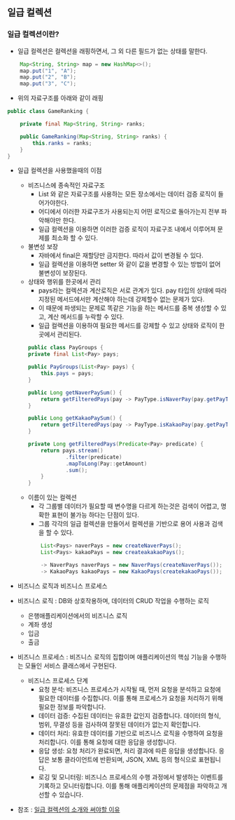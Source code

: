 일급 컬렉션
---------------

### 일급 컬렉션이란?

* 일급 컬렉션은 컬렉션을 래핑하면서, 그 외 다른 필드가 없는 상태를 말한다.

```java
    Map<String, String> map = new HashMap<>();
    map.put("1", "A");
    map.put("2", "B");
    map.put("3", "C");
``` 

* 위의 자료구조를 아래와 같이 래핑

```java
public class GameRanking {

    private final Map<String, String> ranks;

    public GameRanking(Map<String, String> ranks) {
        this.ranks = ranks;
    }
}
```

* 일급 컬렉션을 사용했을때의 이점
    * 비즈니스에 종속적인 자료구조
        * List<String> 와 같은 자료구조를 사용하는 모든 장소에서는 데이터 검증 로직이 들어가야한다.
        * 어디에서 이러한 자료구조가 사용되는지 어떤 로직으로 돌아가는지 전부 파악해야만 한다.
        * 일급 컬렉션을 이용하면 이러한 검증 로직이 자료구조 내에서 이루어져 문제를 최소화 할 수 있다.
    * 불변성 보장
        * 자바에서 final은 재할당만 금지한다. 따라서 값이 변경될 수 있다.
        * 일급 컬렉션을 이용하면 setter 와 같이 값을 변경할 수 있는 방법이 없어 불변성이 보장된다.
    * 상태와 행위를 한곳에서 관리
        * pays라는 컬렉션과 계산로직은 서로 관계가 있다. pay 타입의 상태에 따라 지정된 메서드에서만 계산해야 하는데 강제할수 없는 문제가 있다.
        * 이 때문에 파생되는 문제로 똑같은 기능을 하는 메서드를 중복 생성할 수 있고, 계산 메서드를 누락할 수 있다.
        * 일급 컬렉션을 이용하여 필요한 메서드를 강제할 수 있고 상태와 로직이 한곳에서 관리된다.
      ```java
      public class PayGroups {
      private final List<Pay> pays;
  
      public PayGroups(List<Pay> pays) {
          this.pays = pays;
      }
  
      public Long getNaverPaySum() {
          return getFilteredPays(pay -> PayType.isNaverPay(pay.getPayType()));
      }
  
      public Long getKakaoPaySum() {
          return getFilteredPays(pay -> PayType.isKakaoPay(pay.getPayType()));
      }
  
      private Long getFilteredPays(Predicate<Pay> predicate) {
          return pays.stream()
                  .filter(predicate)
                  .mapToLong(Pay::getAmount)
                  .sum();
          }
      }
      ``` 
    * 이름이 있는 컬렉션
        * 각 그룹별 데이터가 필요할 때 변수명을 다르게 하는것은 검색이 어렵고, 명확한 표현이 불가능 하다는 단점이 있다.
        * 그룹 각각의 일급 컬렉션을 만들어서 컬렉션을 기반으로 용어 사용과 검색을 할 수 있다.
      ```java
          List<Pays> naverPays = new createNaverPays();
          List<Pays> kakaoPays = new createakakaoPays();
      
          -> NaverPays naverPays = new NaverPays(createNaverPays());
          -> KakaoPays kakaoPays = new KakaoPays(createkakaoPays());
      ```     

* 비즈니스 로직과 비즈니스 프로세스
* 비즈니스 로직 : DB와 상호작용하며, 데이터의 CRUD 작업을 수행하는 로직
    * 은행애플리케이션에서의 비즈니스 로직
    * 계좌 생성
    * 입금
    * 출금
* 비즈니스 프로세스 : 비즈니스 로직의 집합이며 애플리케이션의 핵심 기능을 수행하는 모듈인 서비스 클래스에서 구현된다.
    * 비즈니스 프로세스 단계
        * 요청 분석: 비즈니스 프로세스가 시작될 때, 먼저 요청을 분석하고 요청에 필요한 데이터를 수집합니다. 이를 통해 프로세스가 요청을 처리하기 위해 필요한 정보를 파악합니다.
        * 데이터 검증: 수집된 데이터는 유효한 값인지 검증합니다. 데이터의 형식, 범위, 무결성 등을 검사하여 잘못된 데이터가 없는지 확인합니다.
        * 데이터 처리: 유효한 데이터를 기반으로 비즈니스 로직을 수행하여 요청을 처리합니다. 이를 통해 요청에 대한 응답을 생성합니다.
        * 응답 생성: 요청 처리가 완료되면, 처리 결과에 따른 응답을 생성합니다. 응답은 보통 클라이언트에 반환되며, JSON, XML 등의 형식으로 표현됩니다.
        * 로깅 및 모니터링: 비즈니스 프로세스의 수행 과정에서 발생하는 이벤트를 기록하고 모니터링합니다. 이를 통해 애플리케이션의 문제점을 파악하고 개선할 수 있습니다.

* 참조 : [일급 컬렉션의 소개와 써야할 이유](https://jojoldu.tistory.com/412)
